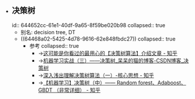 - ## 决策树
  id:: 644652cc-61e1-40df-9a65-8f59be020b98
  collapsed:: true
	- 别名: decision tree, DT
	- ((64468a02-5425-4d78-9616-62e848fbdc27))
	  collapsed:: true
		- 参考
		  collapsed:: true
			- ->[这可能是你看过的最用心的【决策树算法】介绍文章 - 知乎](https://zhuanlan.zhihu.com/p/32053821)
			- ->[机器学习实战（三）——决策树_呆呆的猫的博客-CSDN博客_决策树](https://blog.csdn.net/jiaoyangwm/article/details/79525237)
			- ->[深入浅出理解决策树算法（一）-核心思想 - 知乎](https://zhuanlan.zhihu.com/p/26703300)
			- ->[【机器学习】决策树（中）—— Random forest、Adaboost、 GBDT （非常详细） - 知乎](https://zhuanlan.zhihu.com/p/86263786)